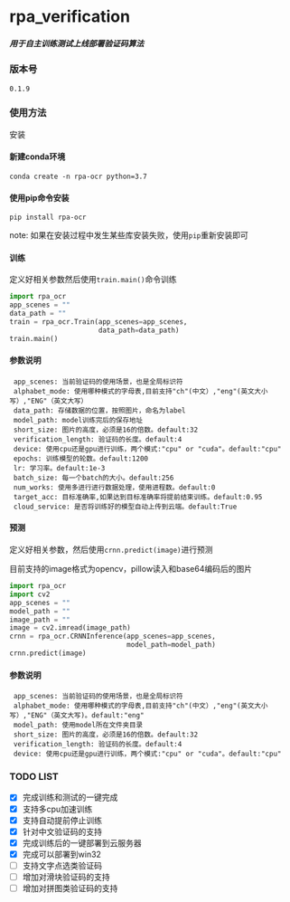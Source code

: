 # **rpa_verification**

##### 用于自主训练测试上线部署验证码算法

### 版本号 

    0.1.9

### 使用方法

 安装

#### 新建conda环境

`conda create -n rpa-ocr python=3.7`

#### 使用pip命令安装
      
`pip install rpa-ocr`

note: 如果在安装过程中发生某些库安装失败，使用`pip`重新安装即可

#### 训练

定义好相关参数然后使用`train.main()`命令训练
    
```python
import rpa_ocr
app_scenes = ""
data_path = ""
train = rpa_ocr.Train(app_scenes=app_scenes,
                      data_path=data_path)
train.main()
```
     
#### 参数说明

```
 app_scenes: 当前验证码的使用场景，也是全局标识符
 alphabet_mode: 使用哪种模式的字母表,目前支持"ch"(中文）,"eng"(英文大小写）,"ENG"（英文大写）
 data_path: 存储数据的位置，按照图片，命名为label
 model_path: model训练完后的保存地址
 short_size: 图片的高度，必须是16的倍数。default:32
 verification_length: 验证码的长度。default:4
 device: 使用cpu还是gpu进行训练，两个模式:"cpu" or "cuda"。default:"cpu"
 epochs: 训练模型的轮数。default:1200
 lr: 学习率。default:1e-3
 batch_size: 每一个batch的大小。default:256
 num_works: 使用多进行进行数据处理，使用进程数。default:0
 target_acc: 目标准确率,如果达到目标准确率将提前结束训练。default:0.95
 cloud_service: 是否将训练好的模型自动上传到云端。default:True
```

#### 预测

定义好相关参数，然后使用`crnn.predict(image)`进行预测

目前支持的image格式为opencv，pillow读入和base64编码后的图片

```python
import rpa_ocr
import cv2
app_scenes = ""
model_path = ""
image_path = ""
image = cv2.imread(image_path)
crnn = rpa_ocr.CRNNInference(app_scenes=app_scenes,
                             model_path=model_path)
crnn.predict(image)
```

#### 参数说明

```
 app_scenes: 当前验证码的使用场景，也是全局标识符
 alphabet_mode: 使用哪种模式的字母表,目前支持"ch"(中文）,"eng"(英文大小写）,"ENG"（英文大写)。default:"eng"
 model_path: 使用model所在文件夹目录
 short_size: 图片的高度，必须是16的倍数。default:32
 verification_length: 验证码的长度。default:4
 device: 使用cpu还是gpu进行训练，两个模式:"cpu" or "cuda"。default:"cpu"
```

### TODO LIST

- [x] 完成训练和测试的一键完成
- [x] 支持多cpu加速训练
- [x] 支持自动提前停止训练
- [x] 针对中文验证码的支持
- [x] 完成训练后的一键部署到云服务器
- [x] 完成可以部署到win32
- [ ] 支持文字点选类验证码
- [ ] 增加对滑块验证码的支持
- [ ] 增加对拼图类验证码的支持